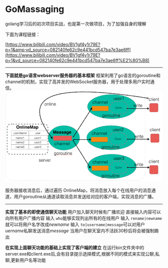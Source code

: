 # GoMassaging

golang学习后的初次项目实战，也是第一次做项目，为了加强自身的理解

下面为课程链接：

[https://www.bilibili.com/video/BV1gf4y1r79E?p=1&amp;vd_source=082140fe62c9e441bcd547ba7e3ae6ff](https://www.bilibili.com/video/BV1gf4y1r79E?p=1&vd_source=082140fe62c9e441bcd547ba7e3ae6ff%E2%80%B8)

---

**下面就是go语言webserver服务器的基本框架**
框架利用了go语言的goroutine和channel的机制，实现了高并发的WebSocket服务器，用于处理多用户实时通信。
![image](https://github.com/Cliford-Sun/GoMassaging/blob/main/graph/WebServer.png)

服务器接收消息后，通过遍历 OnlineMap，将消息放入每个在线用户的消息通道，用户goroutine从通道读取消息并发送给对应的客户端，实现消息的广播。

---

**实现了基本的即使通信聊天功能**
用户加入聊天时候有广播欢迎
直接输入内容可以向所有用户广播内容
输入 `who`能够实现列出所有的在线用户
输入 `rename|newname`就可以将用户名字改成*newname*
输入 `to|username|message`可以对用户*uername*私聊发送消息*message*
当用户在聊天室内不活跃30秒后将会被强制踢出

**在实现上面聊天功能的基础上实现了客户端的建立**
在运行bin文件夹中的server.exe和client.exe后,会有目录提示选择模式,根据不同的模式来实现公聊,私聊,更新用户名等功能
